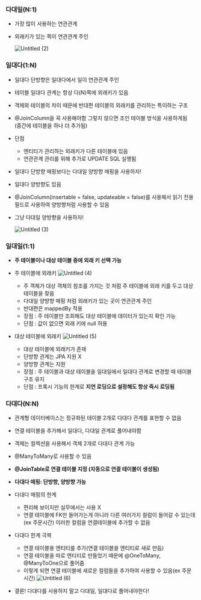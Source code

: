 ### 다대일(N:1)

- 가장 많이 사용하는 연관관계
- 외래키가 있는 쪽이 연관관계 주인

    ![Untitled (2)](https://github.com/juhwan-Ki/TIL/assets/87765888/18745d65-15a9-4813-bfbf-00f01bdf0a40)

### 일대다(1:N)

- 일대다 단방향은 일대다에서 일이 연관관계 주인
- 테이블 일대다 관계는 항상 다(N)쪽에 외래키가 있음
- 객체와 테이블의 차이 때문에 반대편 테이블의 외래키를 관리하는 특이하는 구조
- @JoinColumn을 꼭 사용해야함 그렇지 않으면 조인 테이블 방식을 사용하게됨
(중간에 테이블을 하나 더 추가됨)
- 단점
    - 엔티티가 관리하는 외래키가 다른 테이블에 있음
    - 연관관계 관리를 위해 추가로 UPDATE SQL 실행됨
- 일대다 단방향 매핑보다는 다대일 양방향 매핑을 사용하자!
- 일대다 양방향도 있음
- @JoinColumn(insertable = false, updateable = false)를 사용해서 읽기 전용 필드로 사용하여 양방향처럼 사용할 수 있음
- 그냥 다대일 양방향을 사용하자!

    ![Untitled (3)](https://github.com/juhwan-Ki/TIL/assets/87765888/58e9fe4b-b1a7-4e94-ac9b-011109a53f36)

### 일대일(1:1)

- **주 테이블이나 대상 테이블 중에 외래 키 선택 가능**
- 주 테이블에 외래키
    ![Untitled (4)](https://github.com/juhwan-Ki/TIL/assets/87765888/a0a1a589-66c6-4dbc-99c2-b793cdcf77b1)
    - 주 객체가 대상 객체의 참조를 가지는 것 처럼 주 테이블에 외래 키를 두고 대상 테이블을 찾음
    - 다대일 양뱡향 매핑 처럼 외래키가 있는 곳이 연관관계 주인
    - 반대편은 mappedBy 적용
    - 장점 : 주 테이블만 조회해도 대상 테이블에 데이터가 있는지 확인 가능
    - 단점 : 값이 없으면 외래 키에 null 허용

- 대상 테이블에 외래키
    ![Untitled (5)](https://github.com/juhwan-Ki/TIL/assets/87765888/0d0b0df5-3b2b-4bb5-943e-c6cd267a408e)
    - 대상 테이블에 외래키가 존재
    - 단방향 관계는 JPA 지원 X
    - 양방향 관계는 지원
    - 장점 : 주 테이블과 대상 테이블을 일대일에서 일대다 관계로 변경할 때 테이블 구조 유지
    - 단점 : 프록시 기능의 한계로 **지연 로딩으로 설정해도 항상 즉시 로딩됨**

### 다대다(N:N)

- 관계형 데이터베이스는 정규화된 테이블 2개로 다대다 관계를 표현할 수 없음
- 연결 테이블을 추가해서 일대다, 다대일 관계로 풀어내야함
- 객체는 컬렉션을 사용해서 객체 2개로 다대다 관계 가능
- @ManyToMany로 사용할 수 있음
- **@JoinTable로 연결 테이블 지정 (자동으로 연결 테이블이 생성됨)**
- **다대다 매핑: 단방향, 양방향 가능**
- 다대다 매핑의 한계
    - 편리해 보이지만 실무에서는 사용 X
    - 연결 테이블에 FK만 들어가는게 아니라 다른 여러가지 컬럼이 들어갈 수 있는데(ex 주문시간) 이러한 컬럼을 연결테이블에 추가할 수 없음
- 다대다 한계 극복
    - 연결 테이블용 엔티티를 추가(연결 테이블을 엔티티로 새로 만듬)
    - 연결 테이블을 따로 엔티티로 만들었기 때문에 @OneToMany, @ManyToOne으로 풀어줌
    - 이렇게 되면 연결 테이블에 새로운 컬럼들을 추가하여 사용할 수 있음(ex 주문시간)
    ![Untitled (6)](https://github.com/juhwan-Ki/TIL/assets/87765888/9482f2b1-f26d-41a9-824f-4615f8b7bf13)

- 결론! 다대다를 사용하지 말고 다대일, 일대다로 풀어내야한다!